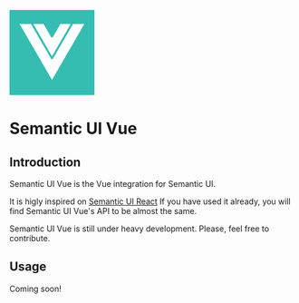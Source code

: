 ![Semantic UI Vue](/static/images/logo.png)
# Semantic UI Vue
## Introduction

Semantic UI Vue is the Vue integration for Semantic UI.

It is higly inspired on [Semantic UI React](https://react.semantic-ui.com)
If you have used it already, you will find Semantic UI Vue's API to be almost the same.

Semantic UI Vue is still under heavy development. Please, feel free to contribute.

## Usage

Coming soon!
